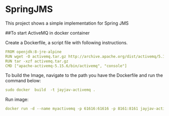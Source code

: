# SpringJMS

This project shows a simple implementation for Spring JMS

##To start ActiveMQ in docker container

Create a Dockerfile, a script file with following instructions.

```yaml
FROM openjdk:8-jre-alpine
RUN wget -O activemq.tar.gz http://archive.apache.org/dist/activemq/5.15.6/apache-activemq-5.15.6-bin.tar.gz 
RUN tar -xzf activemq.tar.gz 
CMD ["apache-activemq-5.15.6/bin/activemq", "console"]
```
To build the Image, navigate to the path you have the Dockerfile 
and run the command below:

```yaml
sudo docker  build  -t jayjav-activemq .
```
Run image: 

```yaml 
docker run -d --name myactivemq -p 61616:61616 -p 8161:8161 jayjav-activemq
```
